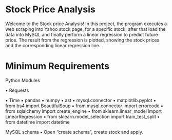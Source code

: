 # Stock Price Analysis

Welcome to the Stock price Analysis! In this project, the program executes a web scraping into Yahoo stock page, for a specific stock, after that load the data into MySQL and finally perform a linear regression to predict future price. The result from the regression is plotted, showing the stock prices and the corresponding linear regression line.  

# Minimum Requirements

Python Modules

▪ Requests

▪ Time
▪ pandas
▪ numpy
▪ ast
▪ mysql.connector
▪ matplotlib.pyplot
▪ from bs4 import BeautifulSoup
▪ from mysql.connector import errorcode
▪ from sqlalchemy import create_engine
▪ from sklearn.linear_model import LinearRegression
▪ from sklearn.model_selection import train_test_split
▪ from datetime import datetime

MySQL schema
▪ Open “create schema”, create stock and apply.

